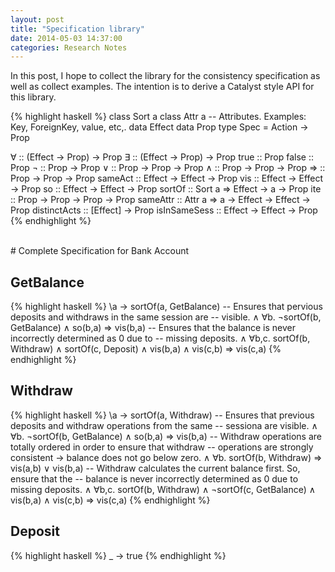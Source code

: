 ```yaml
---
layout: post
title: "Specification library"
date: 2014-05-03 14:37:00
categories: Research Notes
---
```


In this post, I hope to collect the library for the consistency specification
as well as collect examples. The intention is to derive a Catalyst style API
for this library.

{% highlight haskell %}
class Sort a
class Attr a -- Attributes. Examples: Key, ForeignKey, value, etc,.
data Effect
data Prop
type Spec = Action -> Prop

∀       :: (Effect -> Prop) -> Prop
∃       :: (Effect -> Prop) -> Prop
true    :: Prop
false   :: Prop
¬       :: Prop -> Prop
∨       :: Prop -> Prop -> Prop
∧       :: Prop -> Prop -> Prop
⇒       :: Prop -> Prop -> Prop
sameAct :: Effect -> Effect -> Prop
vis     :: Effect -> Effect -> Prop
so      :: Effect -> Effect -> Prop
sortOf  :: Sort a => Effect -> a -> Prop
ite     :: Prop -> Prop -> Prop -> Prop
sameAttr :: Attr a => a -> Effect -> Effect -> Prop
distinctActs :: [Effect] -> Prop
isInSameSess :: Effect -> Effect -> Prop
{% endhighlight %}

</br>
# Complete Specification for Bank Account

GetBalance
----------
{% highlight haskell %}
\a -> sortOf(a, GetBalance)
       -- Ensures that pervious deposits and withdraws in the same session are
       -- visible.
       ∧ ∀b. ¬sortOf(b, GetBalance) ∧ so(b,a) ⇒ vis(b,a)
       -- Ensures that the balance is never incorrectly determined as 0 due to
       -- missing deposits.
       ∧ ∀b,c. sortOf(b, Withdraw) ∧ sortOf(c, Deposit) ∧ vis(b,a) ∧ vis(c,b) ⇒ vis(c,a)
{% endhighlight %}

Withdraw
--------
{% highlight haskell %}
\a -> sortOf(a, Withdraw)
       -- Ensures that previous deposits and withdraw operations from the same
       -- sessiona are visible.
       ∧ ∀b. ¬sortOf(b, GetBalance) ∧ so(b,a) ⇒ vis(b,a)
       -- Withdraw operations are totally ordered in order to ensure that withdraw
       -- operations are strongly consistent -> balance does not go below zero.
       ∧ ∀b. sortOf(b, Withdraw) ⇒ vis(a,b) ∨ vis(b,a)
       -- Withdraw calculates the current balance first. So, ensure that the
       -- balance is never incorrectly determined as 0 due to missing deposits.
       ∧ ∀b,c. sortOf(b, Withdraw) ∧ ¬sortOf(c, GetBalance) ∧ vis(b,a) ∧ vis(c,b) ⇒ vis(c,a)
{% endhighlight %}

Deposit
-------
{% highlight haskell %}
\_ -> true
{% endhighlight %}
